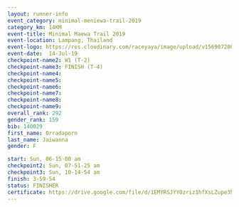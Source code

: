 ```yaml
---
layout: runner-info 
event_category: minimal-meniewa-trail-2019 
category_km: 14KM 
event-title: Minimal Maewa Trail 2019 
event-location: Lampang, Thailand 
event-logo: https://res.cloudinary.com/raceyaya/image/upload/v1569072805/logo/minimal-trail_ktnvsp.jpg 
event-date:  14-Jul-19 
checkpoint-name2: W1 (T-2) 
checkpoint-name3: FINISH (T-4) 
checkpoint-name4: 
checkpoint-name5: 
checkpoint-name6: 
checkpoint-name7: 
checkpoint-name8: 
checkpoint-name9: 
overall_rank: 292
gender_rank: 159
bib: 140029
first_name: Orradaporn
last_name: Jaiwanna
gender: F

start: Sun, 06-15-00 am
checkpoint2: Sun, 07-51-25 am
checkpoint3: Sun, 10-14-54 am
finish: 3-59-54
status: FINISHER
certificate: https://drive.google.com/file/d/1EMYRSJYYOzriz1hfXsLZupe3hJvYXViZ/view?usp=sharing
---
```

